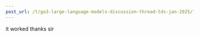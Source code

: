 ```yaml
---
post_url: /t/ga3-large-language-models-discussion-thread-tds-jan-2025/163247/10
---
```

it worked thanks sir